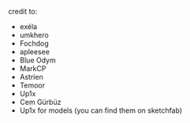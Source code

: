 credit to:
- exéla
- umkhero
- Fochdog
- apleesee
- Blue Odym
- MarkCP
- Astrien
- Temoor
- Up1x
- Cem Gürbüz
- Up1x
for models (you can find them on sketchfab)